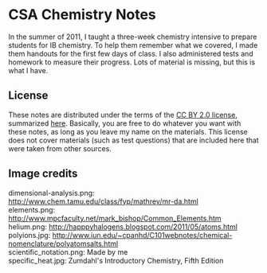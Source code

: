 CSA Chemistry Notes
===================

In the summer of 2011, I taught a three-week chemistry intensive to prepare students for IB chemistry. To help them remember what we covered, I made them handouts for the first few days of class. I also administered tests and homework to measure their progress. Lots of material is missing, but this is what I have.

License
-------
These notes are distributed under the terms of the [CC BY 2.0 license](http://creativecommons.org/licenses/by/2.0/legalcode), summarized [here](http://creativecommons.org/licenses/by/2.0/). Basically, you are free to do whatever you want with these notes, as long as you leave my name on the materials. This license does not cover materials (such as test questions) that are included here that were taken from other sources.

Image credits
-------------
dimensional-analysis.png: http://www.chem.tamu.edu/class/fyp/mathrev/mr-da.html  
elements.png: http://www.mpcfaculty.net/mark_bishop/Common_Elements.htm  
helium.png: http://happpyhalogens.blogspot.com/2011/05/atoms.html  
polyions.jpg: http://www.iun.edu/~cpanhd/C101webnotes/chemical-nomenclature/polyatomsalts.html  
scientific_notation.png: Made by me  
specific_heat.jpg: Zumdahl's Introductory Chemistry, Fifth Edition  